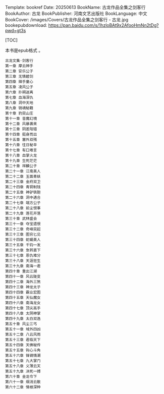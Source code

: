 Template: bookref
Date: 20250613
BookName: 古龙作品全集之剑客行
BookAuthor: 古龙
BookPublisher: 河南文艺出版社
BookLanguage: 中文
BookCover: /images/Covers/古龙作品全集之剑客行 - 古龙.jpg
bookepubdownload: https://pan.baidu.com/s/1hzloBAt9x2AfooHmNn2tDg?pwd=gt3s


[TOC]

本书是epub格式 。


```
古龙文集·剑客行
第一章 摩云神手
第二章 安乐公子
第三章 无情碧剑
第四章 辣手童心
第五章 凌风公子
第六章 扑朔迷离
第七章 血海深仇
第八章 洞中天地
第九章 销魂秘籍
第十章 豹突山庄
第十一章 音魔幻境
第十二章 风暴袭来
第十三章 阴差阳错
第十四章 挺身而出
第十五章 塞外双残
第十六章 往日秘辛
第十七章 有口难言
第十八章 血掌火龙
第十九章 生死茫茫
第二十章 祥麟公子
第二十一章 江南美人
第二十二章 玉面青蚨
第二十三章 金府双卫
第二十四章 青铜制钱
第二十五章 神驴铁胆
第二十六章 洞中遇合
第二十七章 端方公子
第二十八章 前尘恨事
第二十九章 莲花开落
第三十章 武林盛会
第三十一章 夺宝遗恨
第三十二章 奇峰突起
第三十三章 图穷匕见
第三十四章 蛇蝎美人
第三十五章 千钧一发
第三十六章 急转直下
第三十七章 恩仇难分
第三十八章 天涯狂生
第三十九章 南海一君
第四十章 重出江湖
第四十一章 风云陡变
第四十二章 海外三煞
第四十三章 神龙太子
第四十四章 霸业宏图
第四十五章 天仙魔女
第四十六章 南海龙女
第四十七章 顶尖高手
第四十八章 太阴神掌
第四十九章 太白双逸
第五十章 风尘三丐
第五十一章 域外四凶
第五十二章 八云风雨
第五十三章 君临天下
第五十四章 天佛秘传
第五十五章 钩心斗角
第五十六章 锋镝情潮
第五十七章 九大掌门
第五十八章 义薄云天
第五十九章 决死一搏
第六十章 金龙令下
第六十一章 烟消云散
第六十二章 情根深种
```